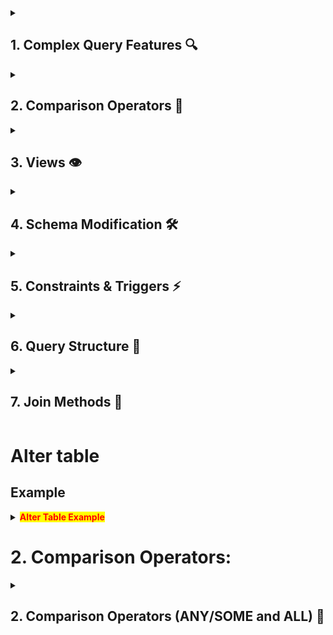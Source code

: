 

<details>
<summary><h2>1. Complex Query Features 🔍</h2></summary>

#### Nested Queries
- Subqueries in WHERE clause
- Subqueries in FROM clause 
- Subqueries in SELECT clause

#### Joins and Set Operations
- JOIN types and syntax
- UNION, EXCEPT operations
- Correlation concepts

#### Aggregation and Grouping
- Aggregate functions
- GROUP BY clause
- HAVING clause
- NULL handling
</details>

<details>
<summary><h2>2. Comparison Operators 🔄</h2></summary>

- EXISTS/NOT EXISTS
- IN/NOT IN 
- ANY/SOME/ALL
- NULL comparisons
</details>

<details>
<summary><h2>3. Views 👁️</h2></summary>

- View creation and deletion
- Updatability rules
- Materialization concepts
- Inline views
</details>

<details>
<summary><h2>4. Schema Modification 🛠️</h2></summary>

#### ALTER TABLE Operations
- Column modifications
- Constraint handling
- Table/Schema deletion
- CASCADE vs RESTRICT

#### Database Structure
- Table creation/deletion
- Schema management
</details>

<details>
<summary><h2>5. Constraints & Triggers ⚡</h2></summary>

#### Assertions
- General constraints
- Implementation rules

#### Triggers
- Event-Condition-Action rules
- Timing options
- Row-level triggers
</details>

<details>
<summary><h2>6. Query Structure 📝</h2></summary>

- SELECT clause
- FROM clause
- WHERE clause
- GROUP BY/HAVING
- ORDER BY
</details>

<details>
<summary><h2>7. Join Methods 🔗</h2></summary>

- NATURAL JOIN
- INNER JOIN
- OUTER JOINs
- CROSS JOIN
- Multiple table joins
</details>


# Alter table

## Example

<details>
<summary><strong style="color: red; background-color: yellow">Alter Table Example</strong></summary>

```sql
-- Create EMPLOYEE table
CREATE TABLE EMPLOYEE (
    Fname VARCHAR(50),
    Lname VARCHAR(50),
    Ssn VARCHAR(11) PRIMARY KEY,
    Salary DECIMAL(10,2),
    Super_ssn VARCHAR(11),
    Dno INTEGER
);

-- Create DEPENDENT table 
CREATE TABLE DEPENDENT (
    Essn VARCHAR(11),
    Dependent_name VARCHAR(50),
    Relationship VARCHAR(50),
    PRIMARY KEY (Essn, Dependent_name)
);

-- Insert Employee data
INSERT INTO EMPLOYEE (Fname, Lname, Ssn, Salary, Super_ssn, Dno) VALUES
('John', 'Smith', '123456789', 75000.00, '333445555', 5),
('Franklin', 'Wong', '333445555', 90000.00, '888665555', 5),
('Jennifer', 'Wallace', '987654321', 85000.00, '888665555', 4),
('Ahmad', 'Jabbar', '987987987', 70000.00, '987654321', 4);

-- Insert Dependent data
INSERT INTO DEPENDENT (Essn, Dependent_name, Relationship) VALUES
('123456789', 'Alice Smith', 'Daughter'),
('123456789', 'Elizabeth Smith', 'Spouse'),
('333445555', 'Joy Wong', 'Spouse'),
('333445555', 'Theodore Wong', 'Son'),
('987654321', 'Abner Wallace', 'Spouse');

-- Add the foreign key constraint separately
ALTER TABLE DEPENDENT ADD CONSTRAINT FK FOREIGN KEY (Essn) REFERENCES EMPLOYEE(Ssn);
```
</details>



# 2. Comparison Operators:
<details>
<summary><h2>2. Comparison Operators (ANY/SOME and ALL) 🔄</h2></summary>

### Syntax & Operators
```sql
value comparison_operator ANY (subquery)
value comparison_operator ALL (subquery) 
value comparison_operator SOME (subquery) /* SOME is equivalent to ANY */
```
Operators: `=, >, >=, <, <=, <>`

### Usage
- **ANY/SOME:** True if comparison is true for at least one value
- **ALL:** True if comparison is true for all values
- **Note:** ANY and SOME are functionally identical

### Examples

<details>
<summary><strong>Example 1: Employee Salary Comparison</strong></summary>

```sql
SELECT Lname, Fname
FROM EMPLOYEE
WHERE Salary > ALL (SELECT Salary 
                   FROM EMPLOYEE 
                   WHERE Dno = 5);
```
This query finds employees whose salary is higher than all salaries in department 5.
</details>

<details>
<summary><strong>Example 2: Customer Orders Analysis</strong></summary>

```sql
SELECT DISTINCT CUSTOMER_ID 
FROM SALESMAN S, ORDERS O 
WHERE S.SALESMAN_ID=O.SALESMAN_ID 
AND O.SALESMAN_ID > ALL(5003,5006);
```

#### Result Analysis
- Returns customers whose orders were handled by salesmen with ID > both 5003 and 5006
- Result: CUSTOMER_IDs 3008 and 3005 (handled by SALESMAN_ID 5002)
- Only includes orders with SALESMAN_ID 5002
</details>

<details>
<summary><strong>Example 3: Lowest Commission Query</strong></summary>

```sql
SELECT NAME FROM SALESMAN 
WHERE COMMISSION <= ALL (SELECT COMMISSION FROM SALESMAN);
```

#### Analysis
- Finds salesmen with lowest commission by comparing against ALL other commissions
- Sample data commissions: 0.15, 0.13, 0.11, 0.14, 0.13
- Result: Pit Alex (commission 0.11)

#### Alternative Approach
```sql
SELECT NAME FROM SALESMAN 
WHERE COMMISSION = (SELECT MIN(COMMISSION) FROM SALESMAN);
```
This alternative version using MIN is more straightforward but produces the same result.
</details>

### Best Practices
- Use for comparing single values against result sets
- Consider performance with large datasets
- Handle NULL values appropriately
- Choose between ANY/ALL based on logical needs

</details>
